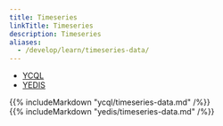 ```yaml
---
title: Timeseries
linkTitle: Timeseries
description: Timeseries
aliases:
  - /develop/learn/timeseries-data/
---
```


<ul class="nav nav-tabs nav-tabs-yb">
  <li class="active">
    <a href="#cassandra" class="nav-link active" id="cassandra-tab" data-toggle="tab" role="tab" aria-controls="cassandra" aria-selected="true">
      <i class="icon-java-bold" aria-hidden="true"></i>
      YCQL
    </a>
  </li>
  <li>
    <a href="#redis" class="nav-link" id="redis-tab" data-toggle="tab" role="tab" aria-controls="redis" aria-selected="false">
      <i class="icon-java-bold" aria-hidden="true"></i>
      YEDIS
    </a>
  </li>
</ul>

<div class="tab-content">
  <div id="cassandra" class="tab-pane fade show active" role="tabpanel" aria-labelledby="cassandra-tab">
    {{% includeMarkdown "ycql/timeseries-data.md" /%}}
  </div>
  <div id="redis" class="tab-pane fade" role="tabpanel" aria-labelledby="redis-tab">
    {{% includeMarkdown "yedis/timeseries-data.md" /%}}
  </div>
</div>
